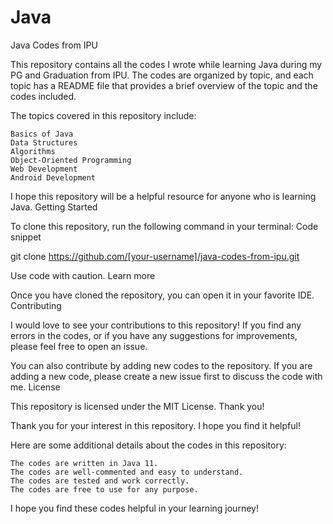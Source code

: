 # Java

Java Codes from IPU

This repository contains all the codes I wrote while learning Java during my PG and Graduation from IPU. The codes are organized by topic, and each topic has a README file that provides a brief overview of the topic and the codes included.

The topics covered in this repository include:

    Basics of Java
    Data Structures
    Algorithms
    Object-Oriented Programming
    Web Development
    Android Development

I hope this repository will be a helpful resource for anyone who is learning Java.
Getting Started

To clone this repository, run the following command in your terminal:
Code snippet

git clone https://github.com/[your-username]/java-codes-from-ipu.git

Use code with caution. Learn more

Once you have cloned the repository, you can open it in your favorite IDE.
Contributing

I would love to see your contributions to this repository! If you find any errors in the codes, or if you have any suggestions for improvements, please feel free to open an issue.

You can also contribute by adding new codes to the repository. If you are adding a new code, please create a new issue first to discuss the code with me.
License

This repository is licensed under the MIT License.
Thank you!

Thank you for your interest in this repository. I hope you find it helpful!

Here are some additional details about the codes in this repository:

    The codes are written in Java 11.
    The codes are well-commented and easy to understand.
    The codes are tested and work correctly.
    The codes are free to use for any purpose.

I hope you find these codes helpful in your learning journey!

